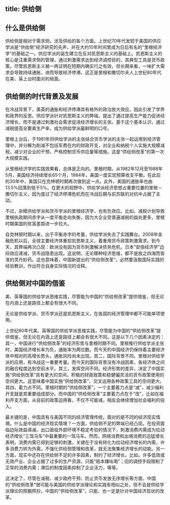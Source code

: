 title: 供给侧
------------------------------------
<!-- zh-CN:+ -->
## 什么是供给侧
供给侧是相对于需求侧，涉及供给的各个方面。上世纪70年代发轫于美国的供应学派是“供给侧”经济研究的先声，并在大约10年时间里成为日后有名的“里根经济学”的基础之一。供应学派的诞生建立在反对凯恩斯主义的基础上。凯恩斯主义的核心是注重需求侧的管理，通过刺激需求达到经济调控目的，其典型工具是货币政策。尽管凯恩斯主义被一再证明在短期内确实行之有效，但长期来看，一味扩大需求会导致持续通胀，进而导致经济停滞。这正是里根和撒切尔夫人上世纪80年代在美、英上台时面对的局面。

## 供给侧的时代背景及发展
在冷战背景下，美英的通胀和经济停滞具有格外的政治放大效应，因此引发了学界和政界的反思。供应学派针对凯恩斯主义的弊端，提出了通过提高生产能力促进经济增长，而不是通过刺激社会需求促进经济增长的主张。基于这个基本认识，通过减税提高全要素生产率，成为供给学派最鲜明的口号。

里根上台后，于1981年将供给学派的主张结合货币学派的主张一起运用到经济管理中，并分解为削减不包括军费在内的财政开支，对企业和纳税个人实施大规模减税，减少对企业的干预，严格控制货币供应量等措施。这是“供给侧改革”的第一次大规模实践。

从里根经济学的实践效果看，总体是正向的。里根时期，从1982年12月至1988年5月，美国经济持续增长65个月，1984年，美国一度实现预算收支平衡。在此后的30年中，美国只在克林顿时期再次做到这一点。此外，美国的通胀率也由13.5%回落到低于5%。在更大的视野中，供给学派经济思想占重要位置的里根－撒切尔主义，因为度过了经济停滞危机而在冷战后期与前苏联的对抗中占据了主动。

不过，杂糅供给学派和货币学派的里根经济学，也有负效应。比如，减税计划导致里根执政期间赤字从一度平衡走向失衡，因为大企业受普遍减税的益处更多，里根时期美国的贫富差距进一步拉大。

自克林顿时期以来，出于平衡赤字的考量，供给学派失去了实践舞台。2008年金融危机以后，全球主要经济体重拾凯恩斯主义，着重用货币政策刺激需求。到今天，其弊端再次凸现：欧洲没有因为货币刺激解决债务危机，日本“安倍经济学”边际效应递减，货币战隐患出现。这说明，无论哪种经济思维，都不是放之四海而皆准的灵丹妙药。这也意味着，中国新提出的“供给侧改革”，必然要汲取国际实践的经验教训，作出符合自身实际情况的诠释。

## 供给侧对中国的借鉴
美、英等国的供给学派思维实践，尽管能为中国的“供给侧改革”提供借鉴，但无论在内涵上还是路径上都会有很大不同。

无论是供给学派、货币学派还是凯恩斯主义，在各国的经济管理中都不可能单项使用。

上世纪80年代美、英等国的供给学派思维实践，尽管能为中国的“供给侧改革”提供借鉴，但无论在内涵上还是路径上都会有很大不同。这是以下几个因素决定的：其一，中国进行“供给侧改革”的经济形势与里根时期不同。里根推行供给学派主张时，美国经济增长率为负，通胀率为两位数。而今天的中国经济仍保持着主要经济体中相对的高增长势头，通胀风险尚未出现。其二，国际背景不同。里根对供给学派的应用，有冷战这一重要考量。而今天的国际背景没有冷战因素，各经济体之间的融合程度达到空前水平。其三，发挥空间不同。经济形势的差异，决定了中国实施“供给侧改革”具有更大的空间，积极的财政政策和稳健偏灵活的货币政策使用的空间更大。这意味着中国实施“供给侧改革”，交叉运用各种政策工具的空间更大。其四，着力点不同。里根时期的“供给侧改革”，一个主要着力点是“减”，减少福利开支就是其重要组成部分。而中国的“供给侧改革”主要着力点在于“改”，比如在福利开支方面，从目前的政策运用看，不仅不可能减，相反会继续增加社会福利的投入。

最关键的是，中国具有与美国不同的经济管理传统，面对的是不同的经济现实情境。什么是中国的经济现实情境？一方面，供给侧不足的弊端已经凸现。在投资面临边际效益递减、出口面临外部环境不稳定考验的情况下，刺激消费内需成为拉动经济增长“三驾马车”中最重要的一驾马车。然而，网络消费和出境消费的迅猛增长表明，消费内需已得到足够的刺激，关键在于没有转化为拉动经济增长的内需，许多消费力转为外需。不强化供给侧管理和改革，就无法聚集经济增长的动能。另一方面，现实中还存在供给侧不足的许多因素，制约了经济增长。比如，许多低效或无效产业、企业占据了过多的生产资源，只能“赔本赚吆喝”；旧的调控手段限制了正常的消费内需；滞后的制度因素抑制了企业活力，等等。

这决定了，尽管在减税、减少政府干预、防止货币发放无序增长等方面，中国的“供给侧改革”很可能与美国的供给学派理论和实践有相似之处，但不会是供给学派理论的照搬照抄。中国的“供给侧改革”，只能、也一定是针对中国经济现状的改革。

<!-- zh-CN:- -->
